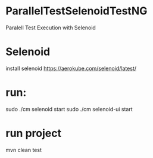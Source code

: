 # ParallelTestSelenoidTestNG
Paralell Test Execution with Selenoid

# Selenoid
install selenoid 
https://aerokube.com/selenoid/latest/

# run:
sudo ./cm selenoid start 
sudo ./cm selenoid-ui start

# run project
mvn clean test
